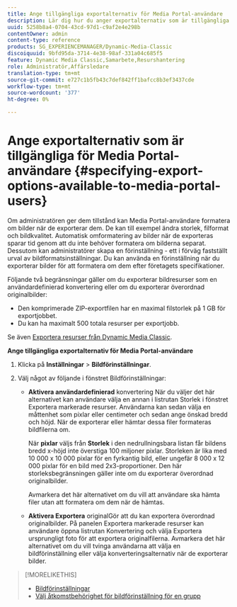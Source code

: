 ```yaml
---
title: Ange tillgängliga exportalternativ för Media Portal-användare
description: Lär dig hur du anger exportalternativ som är tillgängliga för Media Portal-användare.
uuid: 5258b8a4-0704-43cd-97d1-c9af2e4e298b
contentOwner: admin
content-type: reference
products: SG_EXPERIENCEMANAGER/Dynamic-Media-Classic
discoiquuid: 9bfd95da-3714-4e38-98af-331a04c685f5
feature: Dynamic Media Classic,Samarbete,Resurshantering
role: Administratör,Affärsledare
translation-type: tm+mt
source-git-commit: e727c1b5fb43c7def842ff1bafcc8b3ef3437cde
workflow-type: tm+mt
source-wordcount: '377'
ht-degree: 0%

---
```



# Ange exportalternativ som är tillgängliga för Media Portal-användare {#specifying-export-options-available-to-media-portal-users}

Om administratören ger dem tillstånd kan Media Portal-användare formatera om bilder när de exporterar dem. De kan till exempel ändra storlek, filformat och bildkvalitet. Automatisk omformatering av bilder när de exporteras sparar tid genom att du inte behöver formatera om bilderna separat. Dessutom kan administratörer skapa en förinställning - ett i förväg fastställt urval av bildformatsinställningar. Du kan använda en förinställning när du exporterar bilder för att formatera om dem efter företagets specifikationer.

Följande två begränsningar gäller om du exporterar bildresurser som en användardefinierad konvertering eller om du exporterar överordnad originalbilder:

* Den komprimerade ZIP-exportfilen har en maximal filstorlek på 1 GB för exportjobbet.
* Du kan ha maximalt 500 totala resurser per exportjobb.

Se även [Exportera resurser från Dynamic Media Classic](exporting-assets-from-dmc.md#exporting-assets-from_dmc).

**Ange tillgängliga exportalternativ för Media Portal-användare**

1. Klicka på **Inställningar** > **Bildförinställningar**.
1. Välj något av följande i fönstret Bildförinställningar:

   * **Aktivera användardefinierad**
konvertering När du väljer det här alternativet kan användare välja en annan i listrutan Storlek i fönstret Exportera markerade resurser. Användarna kan sedan välja en måttenhet som pixlar eller centimeter och sedan ange önskad bredd och höjd. När de exporterar eller hämtar dessa filer formateras bildfilerna om.

      När **pixlar** väljs från **Storlek**
i den nedrullningsbara listan får bildens bredd x-höjd inte överstiga 100 miljoner pixlar. Storleken är lika med 10 000 x 10 000 pixlar för en fyrkantig bild, eller ungefär 8 000 x 12 000 pixlar för en bild med 2x3-proportioner. Den här storleksbegränsningen gäller inte om du exporterar överordnad originalbilder.

      Avmarkera det här alternativet om du vill att användare ska hämta filer utan att formatera om dem när de hämtas.

   * **Aktivera Exportera**
originalGör att du kan exportera överordnad originalbilder. På panelen Exportera markerade resurser kan användare öppna listrutan Konvertering och välja Exportera ursprungligt foto för att exportera originalfilerna. Avmarkera det här alternativet om du vill tvinga användarna att välja en bildförinställning eller välja konverteringsalternativ när de exporterar bilder.

>[!MORELIKETHIS]
>
>* [Bildförinställningar](application-setup.md#image_presets)
>* [Välj åtkomstbehörighet för bildförinställning för en grupp](creating-media-portal-groups.md#choosing_image_preset_access_permissions_for_a_group)

